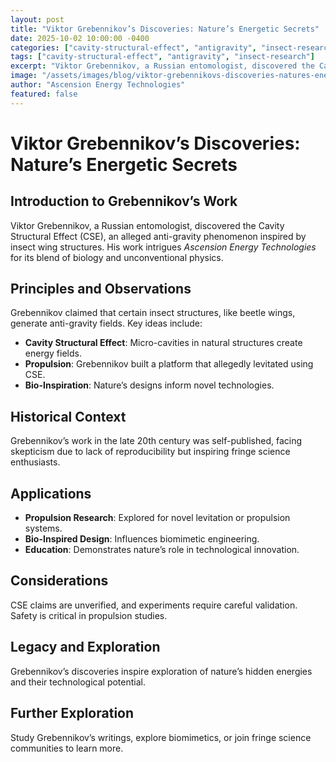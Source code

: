 ```yaml
---
layout: post
title: "Viktor Grebennikov’s Discoveries: Nature’s Energetic Secrets"
date: 2025-10-02 10:00:00 -0400
categories: ["cavity-structural-effect", "antigravity", "insect-research"]
tags: ["cavity-structural-effect", "antigravity", "insect-research"]
excerpt: "Viktor Grebennikov, a Russian entomologist, discovered the Cavity Structural Effect (CSE), an alleged anti-gravity phenomenon inspired by insect wing structures. His work intrigues *Ascension Energy Technologies* for its blend of biology and unconventional physics"
image: "/assets/images/blog/viktor-grebennikovs-discoveries-natures-energetic-secrets-hero.jpg"
author: "Ascension Energy Technologies"
featured: false
---
```


# Viktor Grebennikov’s Discoveries: Nature’s Energetic Secrets

## Introduction to Grebennikov’s Work
Viktor Grebennikov, a Russian entomologist, discovered the Cavity Structural Effect (CSE), an alleged anti-gravity phenomenon inspired by insect wing structures. His work intrigues *Ascension Energy Technologies* for its blend of biology and unconventional physics.

## Principles and Observations
Grebennikov claimed that certain insect structures, like beetle wings, generate anti-gravity fields. Key ideas include:
- **Cavity Structural Effect**: Micro-cavities in natural structures create energy fields.
- **Propulsion**: Grebennikov built a platform that allegedly levitated using CSE.
- **Bio-Inspiration**: Nature’s designs inform novel technologies.

## Historical Context
Grebennikov’s work in the late 20th century was self-published, facing skepticism due to lack of reproducibility but inspiring fringe science enthusiasts.

## Applications
- **Propulsion Research**: Explored for novel levitation or propulsion systems.
- **Bio-Inspired Design**: Influences biomimetic engineering.
- **Education**: Demonstrates nature’s role in technological innovation.

## Considerations
CSE claims are unverified, and experiments require careful validation. Safety is critical in propulsion studies.

## Legacy and Exploration
Grebennikov’s discoveries inspire exploration of nature’s hidden energies and their technological potential.

## Further Exploration
Study Grebennikov’s writings, explore biomimetics, or join fringe science communities to learn more.
